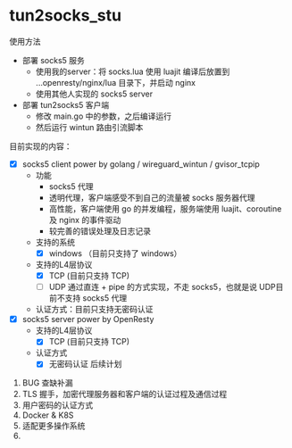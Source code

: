# tun2socks_stu

使用方法
- 部署 socks5 服务
  - 使用我的server：将 socks.lua 使用 luajit 编译后放置到 ...openresty/nginx/lua 目录下，并启动 nginx
  - 使用其他人实现的 socks5 server
- 部署 tun2socks5 客户端
  - 修改 main.go 中的参数，之后编译运行
  - 然后运行 wintun 路由引流脚本

目前实现的内容：

- [x] socks5 client power by golang / wireguard_wintun / gvisor_tcpip
  - 功能
    - socks5 代理
    - 透明代理，客户端感受不到自己的流量被 socks 服务器代理
    - 高性能，客户端使用 go 的并发编程，服务端使用  luajit、coroutine 及 nginx 的事件驱动
    - 较完善的错误处理及日志记录
  - 支持的系统
    - [x] windows （目前只支持了 windows）
  - 支持的L4层协议
    - [x] TCP (目前只支持 TCP)
    - [ ] UDP 通过直连 + pipe 的方式实现，不走 socks5，也就是说 UDP目前不支持 socks5 代理
  - 认证方式：目前只支持无密码认证
- [x] socks5 server power by OpenResty
  - 支持的L4层协议
    - [x] TCP (目前只支持 TCP)
  - 认证方式
    - [x] 无密码认证
    后续计划
1. BUG 查缺补漏
2. TLS 握手，加密代理服务器和客户端的认证过程及通信过程
3. 用户密码的认证方式
4. Docker & K8S
5. 适配更多操作系统
6. 